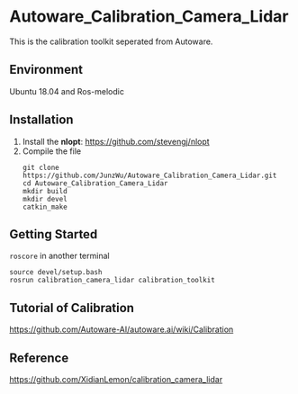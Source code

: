 # Autoware_Calibration_Camera_Lidar
This is the calibration toolkit seperated from Autoware. 
## Environment
Ubuntu 18.04 and Ros-melodic
## Installation
1. Install the **nlopt**: https://github.com/stevengj/nlopt
2. Compile the file<br />
   ```
   git clone https://github.com/JunzWu/Autoware_Calibration_Camera_Lidar.git
   cd Autoware_Calibration_Camera_Lidar
   mkdir build
   mkdir devel
   catkin_make
   ```
## Getting Started
`roscore` in another terminal
```
source devel/setup.bash
rosrun calibration_camera_lidar calibration_toolkit
```
## Tutorial of Calibration
https://github.com/Autoware-AI/autoware.ai/wiki/Calibration

## Reference
https://github.com/XidianLemon/calibration_camera_lidar
